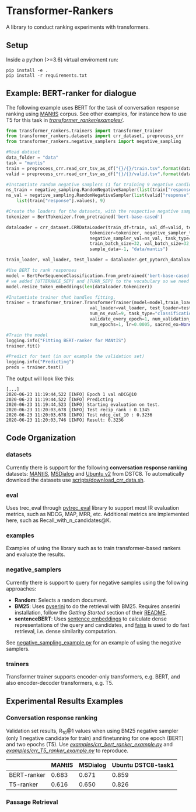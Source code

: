 # Transformer-Rankers
A library to conduct ranking experiments with transformers.


## Setup
Inside a python (>=3.6) virtual enviroment run:

    pip install -e .
    pip install -r requirements.txt

## Example: BERT-ranker for dialogue
The following example uses BERT for the task of conversation response ranking using [MANtIS](https://guzpenha.github.io/MANtIS/) corpus. See other examples, for instance how to use T5 for this task in [*transformer_ranker/examples/*](https://github.com/Guzpenha/transformer_rankers/tree/master/transformer_rankers/examples).

```python
from transformer_rankers.trainers import transformer_trainer
from transformer_rankers.datasets import crr_dataset, preprocess_crr
from transformer_rankers.negative_samplers import negative_sampling 

#Read dataset
data_folder = "data"
task = "mantis"
train = preprocess_crr.read_crr_tsv_as_df("{}/{}/train.tsv".format(data_folder, task))
valid = preprocess_crr.read_crr_tsv_as_df("{}/{}/valid.tsv".format(data_folder, task))

#Instantiate random negative samplers (1 for training 9 negative candidates for test)
ns_train = negative_sampling.RandomNegativeSampler(list(train["response"].values), 1)
ns_val = negative_sampling.RandomNegativeSampler(list(valid["response"].values) + \
    list(train["response"].values), 9)

#Create the loaders for the datasets, with the respective negative samplers
tokenizer = BertTokenizer.from_pretrained('bert-base-cased')

dataloader = crr_dataset.CRRDataLoader(train_df=train, val_df=valid, test_df=valid,
                                tokenizer=tokenizer, negative_sampler_train=ns_train, 
                                negative_sampler_val=ns_val, task_type='classification', 
                                train_batch_size=32, val_batch_size=32, max_seq_len=512, 
                                sample_data=-1, "data/mantis")

train_loader, val_loader, test_loader = dataloader.get_pytorch_dataloaders()

#Use BERT to rank responses
model = BertForSequenceClassification.from_pretrained('bert-base-cased')
# we added [UTTERANCE_SEP] and [TURN_SEP] to the vocabulary so we need to resize the token embeddings
model.resize_token_embeddings(len(dataloader.tokenizer)) 

#Instantiate trainer that handles fitting.
trainer = transformer_trainer.TransformerTrainer(model=model,train_loader=train_loader,
                                val_loader=val_loader, test_loader=test_loader, 
                                num_ns_eval=9, task_type="classification", tokenizer=tokenizer,
                                validate_every_epoch=1, num_validation_instances=-1,
                                num_epochs=1, lr=0.0005, sacred_ex=None)

#Train the model
logging.info("Fitting BERT-ranker for MANtIS")
trainer.fit()

#Predict for test (in our example the validation set)
logging.info("Predicting")
preds = trainer.test()
```

The output will look like this:

    [...]
    2020-06-23 11:19:44,522 [INFO] Epoch 1 val nDCG@10 
    2020-06-23 11:19:44,522 [INFO] Predicting
    2020-06-23 11:19:44,523 [INFO] Starting evaluation on test.
    2020-06-23 11:20:03,678 [INFO] Test recip_rank : 0.1345
    2020-06-23 11:20:03,678 [INFO] Test ndcg_cut_10 : 0.3236
    2020-06-23 11:20:03,746 [INFO] Result: 0.3236


## Code Organization

### datasets

Currently there is support for the following **conversation response ranking** datasets: [MANtIS](https://guzpenha.github.io/MANtIS/), [MSDialog](https://ciir.cs.umass.edu/downloads/msdialog/) and [Ubuntu v2](https://github.com/dstc8-track2/NOESIS-II/) from DSTC8. To automatically download the datasets use [scripts/download_crr_data.sh](https://github.com/Guzpenha/transformer_rankers/blob/master/transformer_rankers/scripts/download_crr_data.sh).

### eval
Uses trec_eval through [pytrec_eval](https://github.com/cvangysel/pytrec_eval) library to support most IR evaluation metrics, such as NDCG, MAP, MRR, etc. Additional metrics are implemented here, such as Recall_with_n_candidates@K.

<!-- -[Sacred](https://github.com/IDSIA/sacred) is used to log experiments, which receive unique IDs and store all hyperparameters that can then be used to analyze the results, c.f. [examples/crr_results_analyses_example.py](https://github.com/Guzpenha/transformer_rankers/blob/master/transformer_rankers/examples/crr_results_analyses_example.py). -->

### examples
Examples of using the library such as  to train transformer-based rankers and evaluate the results.

### negative_samplers
Currently there is support to query for negative samples using the following approaches:
- **Random**: Selects a random document.
- **BM25**: Uses [pyserini](https://github.com/castorini/pyserini/) to do the retrieval with BM25. Requires anserini installation, follow the *Getting Started* section of their [README](https://github.com/castorini/anserini).
- **sentenceBERT**: Uses [sentence embeddings](https://github.com/UKPLab/sentence-transformers) to calculate dense representations of the query and candidates, and [faiss](https://github.com/facebookresearch/faiss) is used to do fast retrieval, i.e. dense similarity computation.

See [negative_sampling_example.py](https://github.com/Guzpenha/transformer_rankers/blob/master/transformer_rankers/examples/negative_sampling_example.py) for an example of using the negative samplers.
<!-- 
```python
data_folder = "data"
task = "mantis"
num_ns = 1
sample_data = -1 #(no sample)

train = preprocess_crr.read_crr_tsv_as_df(folder_data+task+"/train.tsv", sample_data)
valid = preprocess_crr.read_crr_tsv_as_df(folder_data+task+"/valid.tsv", sample_data)

tokenizer = BertTokenizer.from_pretrained("bert-base-cased")

ns_train_random = negative_sampling.RandomNegativeSampler(list(train["response"].values), num_ns)    

ns_train_bm25 = negative_sampling.\
    BM25NegativeSamplerPyserini(list(train["response"].values), num_ns,
    folder_data+task+"/anserini/", sample_data , args.anserini_folder)

ns_train_sentenceBERT = negative_sampling.\
    SentenceBERTNegativeSampler(list(train["response"].values), args.num_ns_train, 
    folder_data+task+"/train_sentenceBERTembeds", sample_data)

print(ns_train_random.sample(query="What is ...", relevant_doc=""))
print(ns_train_bm25.sample(query="What is ...", relevant_doc=""))
print(ns_train_sentenceBERT.sample(query="What is ...", relevant_doc=""))
```

The documents retrieved by the query are checked against the relevant one, to avoid negatively sampling the correct candidate. The negative samplers can be used to do **full retrieval** over the documents list, due to their efficiency. -->

### trainers
Transformer trainer supports encoder-only transformers, e.g. BERT, and also encoder-decoder transformers, e.g. T5.

<!-- ### Models -->
<!-- Currently there is support for transformers for point-wise learning (similar to glue classification tasks) and also generative learning (predicting 'relevant' and 'not_relevant' tokens). For both approaches there is no need to change the huggingface transformers models, e.g. use directly *T5ForConditionalGeneration* or *BertForSequenceClassification*. The query (or conversation context) and document (or response) are concatenated and fed to the transformer model. The documents are then ordered by the logits predictions. -->

<!-- #### Uncertainty Estimation via Monte Carlo Dropout
Inspired by [*"Dropout as a Bayesian Approximation: Representing Model Uncertainty in Deep Learning"*](https://arxiv.org/abs/1506.02142) *transformer-rankers* provides a function that does prediction with dropout at test time to get stochastic predictions of relevance. Such function provides a mean relevance probability and its respective uncertainty, i.e. variance, as opposed to the standard point estimates of relevance produced by deterministic rankers.

```python
average_logits, uncertainties = trainer.test_with_dropout(num_foward_prediction_passes=10)
``` -->

## Experimental Results Examples
### Conversation response ranking
Validation set results, R<sub>10</sub>@1 values when using BM25 negative sampler (only 1 negative candidate for train) and finetunning for one epoch (BERT) and two epochs (T5). Use [*examples/crr_bert_ranker_example.py*](https://github.com/Guzpenha/transformer_rankers/blob/master/transformer_rankers/examples/crr_bert_ranker_example.py) and [*examples/crr_T5_ranker_example.py*](https://github.com/Guzpenha/transformer_rankers/blob/master/transformer_rankers/examples/crr_T5_ranker_example.py) to reproduce.

|             | MANtIS | MSDialog | Ubuntu DSTC8-task1 |
|-------------|--------|----------|-----------|
| BERT-ranker | 0.683  | 0.671    | 0.859     |
| T5-ranker |  0.616  |  0.650  |  0.826 |

### Passage Retrieval
<!-- 
|             | ANTIQUE | MSMarco |
|-------------|--------|----------|
| BERT-ranker | -  |  -  |
| T5-ranker |  - |  - | -->
